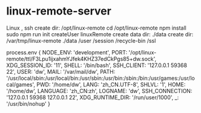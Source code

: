 # linux-remote-server
Linux , ssh
create dir: /opt/linux-remote
cd /opt/linux-remote
npm install
sudo npm run init
createUser linuxRemote
create data dir: ./data
create dir:  /var/tmp/linux-remote
./data
  /user
    /session
    /recycle-bin
  /ssl


  process.env { NODE_ENV: 'development',
  PORT: '/opt/linux-remote/ttl/F3Lpu1ijxahmYJfek4KHZ37edCkPgs85+dw.sock',
  XDG_SESSION_ID: '11',
  SHELL: '/bin/bash',
  SSH_CLIENT: '127.0.0.1 59368 22',
  USER: 'dw',
  MAIL: '/var/mail/dw',
  PATH: '/usr/local/sbin:/usr/local/bin:/usr/sbin:/usr/bin:/sbin:/bin:/usr/games:/usr/local/games',
  PWD: '/home/dw',
  LANG: 'zh_CN.UTF-8',
  SHLVL: '1',
  HOME: '/home/dw',
  LANGUAGE: 'zh_CN:zh',
  LOGNAME: 'dw',
  SSH_CONNECTION: '127.0.0.1 59368 127.0.0.1 22',
  XDG_RUNTIME_DIR: '/run/user/1000',
  _: '/usr/bin/nohup' }